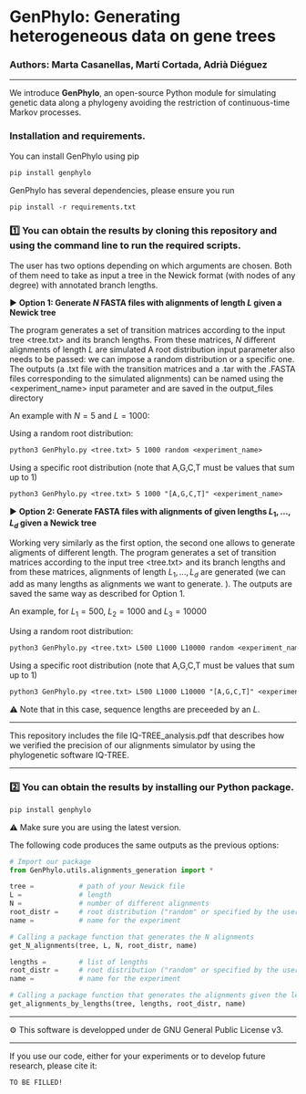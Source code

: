 # GenPhylo: Generating heterogeneous data on gene trees

### Authors: Marta Casanellas, Martí Cortada, Adrià Diéguez

---

We introduce **GenPhylo**, an open-source Python module for simulating genetic data along a phylogeny avoiding the restriction of continuous-time Markov processes.

### **Installation and requirements.**

You can install GenPhylo using pip

```diff
pip install genphylo
```
GenPhylo has several dependencies, please ensure you run

```diff
pip install -r requirements.txt
```

### **1️⃣ You can obtain the results by cloning this repository and using the command line to run the required scripts.**

The user has two options depending on which arguments are chosen. Both of them need to take as input a tree in the Newick format (with nodes of any degree) with annotated branch lengths.

▶️ **Option 1: Generate $N$ FASTA files with alignments of length $L$ given a Newick tree**

The program generates a set of transition matrices according to the input tree <tree.txt> and its branch lengths. From these matrices, $N$ different alignments of length $L$ are simulated
A root distribution input parameter also needs to be passed: we can impose a random distribution or a specific one. 
The outputs (a .txt file with the transition matrices and a .tar with the .FASTA files corresponding to the simulated alignments) can be named using the <experiment_name> input parameter and  are saved in the output_files directory 

An example with $N = 5$ and $L=1000$:

Using a random root distribution:
```diff
python3 GenPhylo.py <tree.txt> 5 1000 random <experiment_name>
```
Using a specific root distribution (note that A,G,C,T must be values that sum up to 1)
```diff
python3 GenPhylo.py <tree.txt> 5 1000 "[A,G,C,T]" <experiment_name>
```

▶️ **Option 2: Generate FASTA files with alignments of given lengths $L_1,...,L_d$ given a Newick tree**

Working very similarly as the first option, the second one allows to generate aligments of different length. The program generates a set of transition matrices according to the input tree <tree.txt> and its branch lengths and from these matrices, alignments of length  $L_1,...,L_d$ are generated (we can add as many lengths as alignments we want to generate. ). The outputs are saved the same way as described for Option 1.

An example, for $L_1 = 500$, $L_2 = 1000$ and $L_3 = 10000$

Using a random root distribution:
```diff
python3 GenPhylo.py <tree.txt> L500 L1000 L10000 random <experiment_name>
```
Using a specific root distribution (note that A,G,C,T must be values that sum up to 1)
```diff
python3 GenPhylo.py <tree.txt> L500 L1000 L10000 "[A,G,C,T]" <experiment_name>
```
⚠️ Note that in this case, sequence lengths are preceeded by an $L$.

---

This repository includes the file IQ-TREE_analysis.pdf that describes how we verified the precision of our alignments simulator by using the phylogenetic software IQ-TREE.

---

### **2️⃣ You can obtain the results by installing our Python package.**

```diff
pip install genphylo
```

⚠️ Make sure you are using the latest version.

The following code produces the same outputs as the previous options:
```python
# Import our package
from GenPhylo.utils.alignments_generation import *

tree =           # path of your Newick file
L =              # length
N =              # number of different alignments
root_distr =     # root distribution ("random" or specified by the user)
name =           # name for the experiment

# Calling a package function that generates the N alignments
get_N_alignments(tree, L, N, root_distr, name)

lengths =        # list of lengths
root_distr =     # root distribution ("random" or specified by the user, e.g. [0.3, 0.2, 0.15, 0.35])
name =           # name for the experiment

# Calling a package function that generates the alignments given the lengths
get_alignments_by_lengths(tree, lengths, root_distr, name)
```

---

⚙️ This software is developped under de GNU General Public License v3.

---

If you use our code, either for your experiments or to develop future research, please cite it:
```
TO BE FILLED!
```



